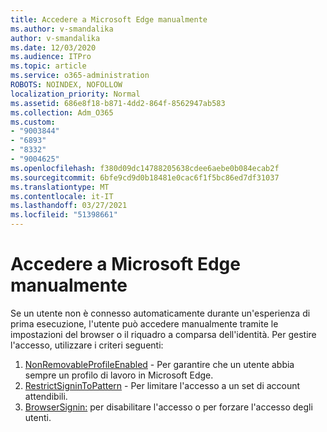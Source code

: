 ```yaml
---
title: Accedere a Microsoft Edge manualmente
ms.author: v-smandalika
author: v-smandalika
ms.date: 12/03/2020
ms.audience: ITPro
ms.topic: article
ms.service: o365-administration
ROBOTS: NOINDEX, NOFOLLOW
localization_priority: Normal
ms.assetid: 686e8f18-b871-4dd2-864f-8562947ab583
ms.collection: Adm_O365
ms.custom:
- "9003844"
- "6893"
- "8332"
- "9004625"
ms.openlocfilehash: f380d09dc14788205638cdee6aebe0b084ecab2f
ms.sourcegitcommit: 6bfe9cd9d0b18481e0cac6f1f5bc86ed7df31037
ms.translationtype: MT
ms.contentlocale: it-IT
ms.lasthandoff: 03/27/2021
ms.locfileid: "51398661"
---
```

# <a name="sign-in-to-microsoft-edge-manually"></a>Accedere a Microsoft Edge manualmente

Se un utente non è connesso automaticamente durante un'esperienza di prima esecuzione, l'utente può accedere manualmente tramite le impostazioni del browser o il riquadro a comparsa dell'identità. Per gestire l'accesso, utilizzare i criteri seguenti:

1. [NonRemovableProfileEnabled](https://docs.microsoft.com/deployedge/microsoft-edge-policies#nonremovableprofileenabled) - Per garantire che un utente abbia sempre un profilo di lavoro in Microsoft Edge.
2. [RestrictSigninToPattern](https://docs.microsoft.com/deployedge/microsoft-edge-policies#restrictsignintopattern) - Per limitare l'accesso a un set di account attendibili.
3. [BrowserSignin:](https://docs.microsoft.com/deployedge/microsoft-edge-policies#browsersignin) per disabilitare l'accesso o per forzare l'accesso degli utenti.

